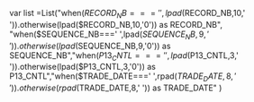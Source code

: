 var list =List("when($RECORD_NB===' ',lpad($RECORD_NB,10,' ')).otherwise(lpad($RECORD_NB,10,'0')) as RECORD_NB",
"when($SEQUENCE_NB===' ',lpad($SEQUENCE_NB,9,' ')).otherwise(lpad($SEQUENCE_NB,9,'0')) as SEQUENCE_NB","when($P13_CNTL===' ',lpad($P13_CNTL,3,' ')).otherwise(lpad($P13_CNTL,3,'0')) as P13_CNTL","when($TRADE_DATE===' ',rpad($TRADE_DATE,8,' ')).otherwise(rpad($TRADE_DATE,8,' ')) as TRADE_DATE"
)
